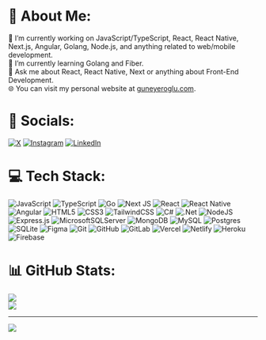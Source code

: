 # 💫 About Me:
🔭 I’m currently working on JavaScript/TypeScript, React, React Native, Next.js, Angular, Golang, Node.js, and anything related to web/mobile development.<br/>
🌱 I’m currently learning Golang and Fiber.<br/>
💬 Ask me about React, React Native, Next or anything about Front-End Development.<br/>
🌐 You can visit my personal website at [guneyeroglu.com](https://guneyeroglu.com).<br/>

# 🔗 Socials:
[![X](https://img.shields.io/badge/X-black.svg?logo=X&logoColor=white)](https://x.com/guneyeroglu_) 
[![Instagram](https://img.shields.io/badge/Instagram-%23E4405F.svg?logo=Instagram&logoColor=white)](https://instagram.com/guneyeroglu_) 
[![LinkedIn](https://img.shields.io/badge/LinkedIn-%230077B5.svg?logo=linkedin&logoColor=white)](https://linkedin.com/in/guneyeroglu) 

# 💻 Tech Stack:
![JavaScript](https://img.shields.io/badge/javascript-%23323330.svg?style=flat&logo=javascript&logoColor=%23F7DF1E)
![TypeScript](https://img.shields.io/badge/typescript-%23007ACC.svg?style=flat&logo=typescript&logoColor=white)
![Go](https://img.shields.io/badge/go-%2300ADD8.svg?style=flat&logo=go&logoColor=white)
![Next JS](https://img.shields.io/badge/Next-black?style=flat&logo=next.js&logoColor=white) 
![React](https://img.shields.io/badge/react-%2320232a.svg?style=flat&logo=react&logoColor=%2361DAFB) 
![React Native](https://img.shields.io/badge/react_native-%2320232a.svg?style=flat&logo=react&logoColor=%2361DAFB) 
![Angular](https://img.shields.io/badge/angular-%23DD0031.svg?style=flat&logo=angular&logoColor=white) 
![HTML5](https://img.shields.io/badge/html5-%23E34F26.svg?style=flat&logo=html5&logoColor=white)
![CSS3](https://img.shields.io/badge/css3-%231572B6.svg?style=flat&logo=css3&logoColor=white) 
![TailwindCSS](https://img.shields.io/badge/tailwindcss-%2338B2AC.svg?style=flat&logo=tailwind-css&logoColor=white)
![C#](https://img.shields.io/badge/c%23-%23239120.svg?style=flat&logo=csharp&logoColor=white)
![.Net](https://img.shields.io/badge/.NET-5C2D91?style=flat&logo=.net&logoColor=white)
![NodeJS](https://img.shields.io/badge/node.js-6DA55F?style=flat&logo=node.js&logoColor=white) 
![Express.js](https://img.shields.io/badge/express.js-%23404d59.svg?style=flat&logo=express&logoColor=%2361DAFB) 
![MicrosoftSQLServer](https://img.shields.io/badge/Microsoft%20SQL%20Server-CC2927?style=flat&logo=microsoft%20sql%20server&logoColor=white) 
![MongoDB](https://img.shields.io/badge/MongoDB-%234ea94b.svg?style=flat&logo=mongodb&logoColor=white) 
![MySQL](https://img.shields.io/badge/mysql-4479A1.svg?style=flat&logo=mysql&logoColor=white) 
![Postgres](https://img.shields.io/badge/postgres-%23316192.svg?style=flat&logo=postgresql&logoColor=white) 
![SQLite](https://img.shields.io/badge/sqlite-%2307405e.svg?style=flat&logo=sqlite&logoColor=white) 
![Figma](https://img.shields.io/badge/figma-%23F24E1E.svg?style=flat&logo=figma&logoColor=white) 
![Git](https://img.shields.io/badge/git-%23F05033.svg?style=flat&logo=git&logoColor=white)
![GitHub](https://img.shields.io/badge/github-%23121011.svg?style=flat&logo=github&logoColor=white) 
![GitLab](https://img.shields.io/badge/gitlab-%23181717.svg?style=flat&logo=gitlab&logoColor=white) 
![Vercel](https://img.shields.io/badge/vercel-%23000000.svg?style=flat&logo=vercel&logoColor=white)
![Netlify](https://img.shields.io/badge/netlify-%23000000.svg?style=flat&logo=netlify&logoColor=#00C7B7)
![Heroku](https://img.shields.io/badge/heroku-%23430098.svg?style=flat&logo=heroku&logoColor=white)
![Firebase](https://img.shields.io/badge/firebase-a08021?style=flat&logo=firebase&logoColor=ffcd34) 

# 📊 GitHub Stats:
![](https://github-readme-stats.vercel.app/api/top-langs/?username=guneyeroglu&theme=github_dark&hide_border=false&include_all_commits=true&count_private=false&layout=compact)<br/>
![](https://github-readme-stats.vercel.app/api?username=guneyeroglu&theme=github_dark&hide_border=false&include_all_commits=true&count_private=false)<br/>

---
[![](https://visitcount.itsvg.in/api?id=guneyeroglu&icon=2&color=12)](https://visitcount.itsvg.in)
